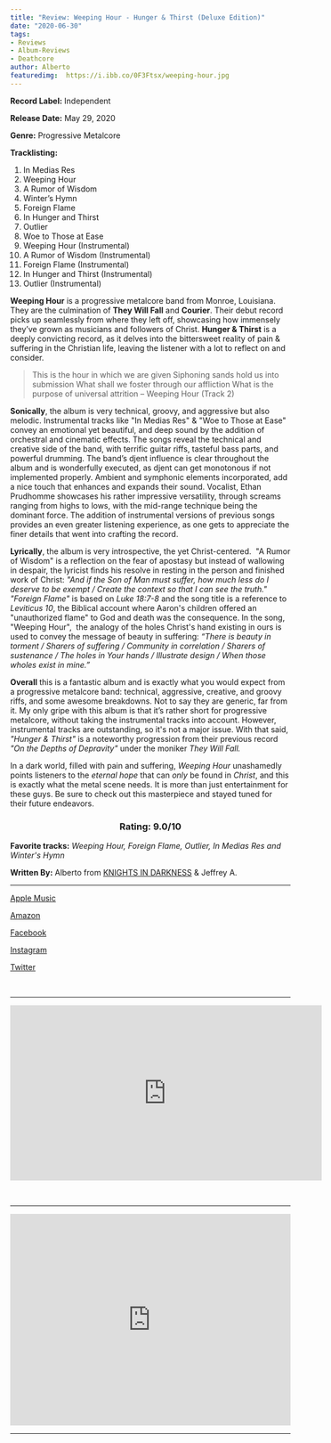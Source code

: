 ```yaml
---
title: "Review: Weeping Hour - Hunger & Thirst (Deluxe Edition)"
date: "2020-06-30"
tags:
- Reviews
- Album-Reviews
- Deathcore
author: Alberto
featuredimg:  https://i.ibb.co/0F3Ftsx/weeping-hour.jpg
---
```


**Record Label:** Independent 

**Release Date:** May 29, 2020

**Genre:** Progressive Metalcore

**Tracklisting:** 

1. In Medias Res 
2. Weeping Hour 
3. A Rumor of Wisdom 
4. Winter’s Hymn 
5. Foreign Flame 
6. In Hunger and Thirst 
7. Outlier 
8. Woe to Those at Ease 
9. Weeping Hour (Instrumental) 
10. A Rumor of Wisdom (Instrumental) 
11. Foreign Flame (Instrumental) 
12. In Hunger and Thirst (Instrumental) 
13. Outlier (Instrumental)

**Weeping Hour** is a progressive metalcore band from Monroe, Louisiana. They are the culmination of **They Will Fall** and **Courier**. Their debut record picks up seamlessly from where they left off, showcasing how immensely they’ve grown as musicians and followers of Christ. **Hunger & Thirst** is a deeply convicting record, as it delves into the bittersweet reality of pain & suffering in the Christian life, leaving the listener with a lot to reflect on and consider.

> This is the hour in which we are given Siphoning sands hold us into submission What shall we foster through our affliction What is the purpose of universal attrition – Weeping Hour (Track 2)

**Sonically**, the album is very technical, groovy, and aggressive but also melodic. Instrumental tracks like "In Medias Res" & "Woe to Those at Ease" convey an emotional yet beautiful, and deep sound by the addition of orchestral and cinematic effects. The songs reveal the technical and creative side of the band, with terrific guitar riffs, tasteful bass parts, and powerful drumming. The band’s djent influence is clear throughout the album and is wonderfully executed, as djent can get monotonous if not implemented properly. Ambient and symphonic elements incorporated, add a nice touch that enhances and expands their sound. Vocalist, Ethan Prudhomme showcases his rather impressive versatility, through screams ranging from highs to lows, with the mid-range technique being the dominant force. The addition of instrumental versions of previous songs provides an even greater listening experience, as one gets to appreciate the finer details that went into crafting the record.

**Lyrically**, the album is very introspective, the yet Christ-centered.  "A Rumor of Wisdom" is a reflection on the fear of apostasy but instead of wallowing in despair, the lyricist finds his resolve in resting in the person and finished work of Christ: _"And if the Son of Man must suffer, how much less do I deserve to be exempt / Create the context so that I can see the truth."_ _"Foreign Flame"_ is based on _Luke 18:7-8_ and the song title is a reference to _Leviticus 10_, the Biblical account where Aaron's children offered an "unauthorized flame" to God and death was the consequence. In the song, "Weeping Hour",  the analogy of the holes Christ's hand existing in ours is used to convey the message of beauty in suffering: _“There is beauty in torment / Sharers of suffering / Community in correlation / Sharers of sustenance / The holes in Your hands / Illustrate design / When those wholes exist in mine.”_

**Overall** this is a fantastic album and is exactly what you would expect from a progressive metalcore band: technical, aggressive, creative, and groovy riffs, and some awesome breakdowns. Not to say they are generic, far from it. My only gripe with this album is that it’s rather short for progressive metalcore, without taking the instrumental tracks into account. However, instrumental tracks are outstanding, so it's not a major issue. With that said, _"Hunger & Thirst"_ is a noteworthy progression from their previous record _"On the Depths of Depravity"_ under the moniker _They Will Fall._

In a dark world, filled with pain and suffering, _Weeping Hour_ unashamedly points listeners to the _eternal hope_ that can _only_ be found in _Christ_, and this is exactly what the metal scene needs. It is more than just entertainment for these guys. Be sure to check out this masterpiece and stayed tuned for their future endeavors.

<h3 style="text-align:center;">Rating: 9.0/10</h3>

**Favorite tracks:** _Weeping Hour, Foreign Flame, Outlier, In Medias Res and Winter's Hymn_

**Written By:** Alberto from [KNIGHTS IN DARKNESS](https://www.instagram.com/knights_in_darkness/?hl=en) & Jeffrey A.

* * *

[Apple Music](https://music.apple.com/ca/album/hunger-thirst-deluxe-edition/1510713404)

[Amazon](https://www.amazon.com/Hunger-Thirst-Deluxe-Weeping-Hour/dp/B087P37QKF)

[Facebook](https://web.facebook.com/WeepingHour)

[Instagram](https://www.instagram.com/weepinghour/?hl=en)

[Twitter](https://twitter.com/HourWeeping)

 <hr>

<div class="video-container"><iframe src="https://www.youtube.com/embed/-I0GR7By6qo" width="560" height="315" frameborder="0"></iframe></div>

 <hr>

<iframe src="https://open.spotify.com/embed/album/276zBSkzPYWYskO07Ca4O4" style="border: 0; width: 100%; height: 380px;" allowfullscreen allow="encrypted-media"></iframe>


<hr>

